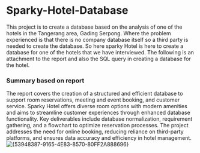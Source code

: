# Sparky-Hotel-Database
This project is to create a database based on the analysis of one of the hotels in the Tangerang area, Gading Serpong. Where the problem experienced is that there is no company database itself so a third party is needed to create the database. So here sparky Hotel is here to create a database for one of the hotels that we have interviewed. The following is an attachment to the report and also the SQL query in creating a database for the hotel. 
### Summary based on report
The report covers the creation of a structured and efficient database to support room reservations, meeting and event booking, and customer service. Sparky Hotel offers diverse room options with modern amenities and aims to streamline customer experiences through enhanced database functionality. Key deliverables include database normalization, requirement gathering, and a flowchart to optimize reservation processes. The project addresses the need for online booking, reducing reliance on third-party platforms, and ensures data accuracy and efficiency in hotel management.
![{53948387-9165-4E83-8570-80FF2A888696}](https://github.com/user-attachments/assets/7221ae3c-2a09-4590-8e43-4ef1ecfc134c)
